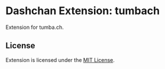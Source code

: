 # Dashchan Extension: tumbach

Extension for tumba.ch.

## License

Extension is licensed under the [MIT License](LICENSE).
